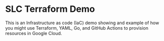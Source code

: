 # SLC Terraform Demo
This is an Infrastructure as code (IaC) demo showing and example of how you might use Terraform, YAML, Go, and GitHub Actions to provision resources in Google Cloud.
